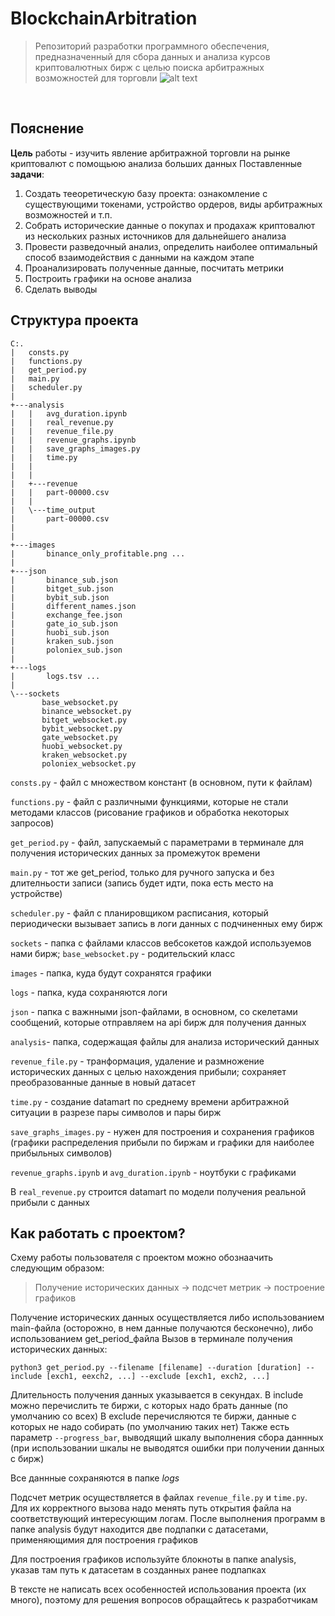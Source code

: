 # BlockchainArbitration
> Репозиторий разработки программного обеспечения, предназначенный для сбора данных и анализа курсов криптовалютных бирж с целью поиска арбитражных возможностей для торговли
![alt text](https://github.com/Tronnert/crypto_7_12_22/blob/main/docs/meme.png?raw=true)
<br/>

## Пояснение
**Цель** работы - изучить явление арбитражной торговли на рынке криптовалют с помощьюю анализа больших данных
Поставленные **задачи**:
1. Создать тееоретическую базу проекта: ознакомление с существующими токенами, устройство ордеров, виды арбитражных возможностей и т.п.
2. Собрать исторические данные о покупах и продахаж криптовалют из нескольких разных источников для дальнейшего анализа
3. Провести разведочный анализ, определить наиболее оптимальный способ взаимодействия c данными на каждом этапе 
4. Проанализировать полученные данные, посчитать метрики
5. Построить графики на основе анализа
6. Сделать выводы

## Структура проекта

```
C:.
|   consts.py
|   functions.py
|   get_period.py
|   main.py
|   scheduler.py
|             
+---analysis
|   |   avg_duration.ipynb
|   |   real_revenue.py
|   |   revenue_file.py
|   |   revenue_graphs.ipynb
|   |   save_graphs_images.py
|   |   time.py
|   |   
|   |       
|   +---revenue
|   |   part-00000.csv
|   |
|   \---time_output
|       part-00000.csv
|           
|       
+---images
|       binance_only_profitable.png ...
|       
+---json
|       binance_sub.json
|       bitget_sub.json
|       bybit_sub.json
|       different_names.json
|       exchange_fee.json
|       gate_io_sub.json
|       huobi_sub.json
|       kraken_sub.json
|       poloniex_sub.json
|       
+---logs
|       logs.tsv ...
|       
\---sockets
       base_websocket.py
       binance_websocket.py
       bitget_websocket.py
       bybit_websocket.py
       gate_websocket.py
       huobi_websocket.py
       kraken_websocket.py
       poloniex_websocket.py
```
```consts.py``` - файл с множеством констант (в основном, пути к файлам) 

```functions.py``` - файл с различными функциями, которые не стали методами классов (рисование графиков и обработка некоторых запросов)

```get_period.py``` - файл, запускаемый с параметрами в терминале для получения исторических данных за промежуток времени

```main.py``` - тот же get_period, только для ручного запуска и без длителньости записи (запись будет идти, пока есть место на устройстве)

```scheduler.py``` - файл с планировщиком расписания, который периодически вызывает запись в логи данных с подчиненных ему бирж

```sockets``` - папка с файлами классов вебсокетов каждой используемов нами бирж; ```base_websocket.py``` - родительский класс

```images``` - папка, куда будут сохранятся графики

```logs``` - папка, куда сохраняются логи

```json``` - папка с важнными json-файлами, в основном, со скелетами сообщений, которые отправляем на api бирж для получения данных

```analysis```- папка, содержащая файлы для анализа исторический данных

```revenue_file.py``` - транформация, удаление и размножение исторических данных с целью нахождения прибыли; сохраняет преобразованные данные в новый датасет

```time.py``` - создание datamart по среднему времени арбитражной ситуации в разрезе пары символов и пары бирж

```save_graphs_images.py``` - нужен для построения и сохранения графиков (графики распределения прибыли по биржам и графики для наиболее прибыльных символов)

 ```revenue_graphs.ipynb``` и ```avg_duration.ipynb``` - ноутбуки с графиками

В ```real_revenue.py``` строится datamart по модели получения реальной прибыли с данных 


## Как работать с проектом?

Схему работы пользователя с проектом можно обознаачить следующим образом:
> Получение исторических данных -> подсчет метрик -> построение графиков

Получение исторических данных осуществляется либо использованием main-файла (осторожно, в нем данные получаются бесконечно), либо использованием get_period_файла
Вызов в терминале получения исторических данных:

```python3 get_period.py --filename [filename] --duration [duration] --include [exch1, eexch2, ...] --exclude [exch1, exch2, ...]```

Длительность получения данных указывается в секундах. 
В include можно перечислить те биржи, с которых надо брать данные (по умолчанию со всех)
В exclude перечисляются те биржи, данные с которых не надо собирать (по умолчанию таких нет)
Также есть параметр ```--progress_bar```, выводящий шкалу выполнения сбора даннных (при использовании шкалы не выводятся ошибки при получении данных с бирж)

Все даннные сохраняются в папке *logs*

Подсчет метрик осуществляется в файлах ```revenue_file.py``` и ```time.py```. Для их корректного вызова надо менять путь открытия файла на соответствующий интересующим логам. После выполнения программ в папке analysis будут находится две подпапки с датасетами, применяющимия для построения графиков

Для построения графиков используйте блокноты в папке analysis, указав там путь к датасетам в созданных ранее подпапках

В тексте не написать всех особенностей использования проекта (их много), поэтому для решения вопросов обращайтесь к разработчикам
